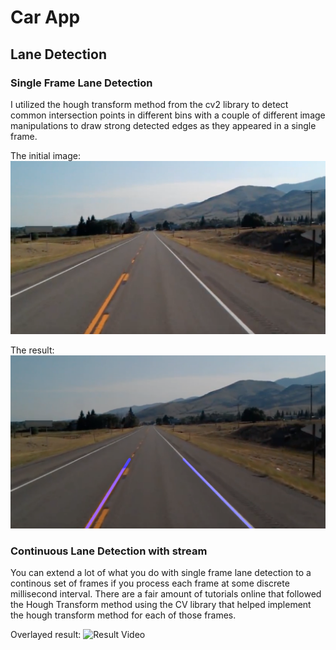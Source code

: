# Car App

## Lane Detection


### Single Frame Lane Detection

I utilized the hough transform method from the cv2 library to detect common intersection points in different bins with a couple of different image manipulations to draw strong detected edges as they appeared in a single frame. 

The initial image:
![Test Image](singleFrameLaneDetection/test_image.jpg)


The result:
![Result Image](singleFrameLaneDetection/result.png)


### Continuous Lane Detection with stream

You can extend a lot of what you do with single frame lane detection to a continous set of frames if you process each frame at some discrete millisecond interval. 
There are a fair amount of tutorials online that followed the Hough Transform method using the CV library that helped implement the hough transform method for each of those frames.

Overlayed result:
![Result Video](continuousLaneDetection/output.gif)
